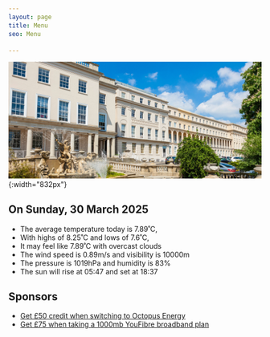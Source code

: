 ```yaml
---
layout: page
title: Menu
seo: Menu

---
```


![Logo](/images/logo.jpg){:width="832px"}

<!-- weather_marker starts -->
## On Sunday, 30 March 2025

- The average temperature today is 7.89˚C,
- With highs of 8.25˚C and lows of 7.6˚C,
- It may feel like 7.89˚C with overcast clouds
- The wind speed is 0.89m/s and visibility is 10000m
- The pressure is 1019hPa and humidity is 83%
- The sun will rise at 05:47 and set at 18:37

<!-- weather_marker ends -->

## Sponsors

- [Get £50 credit when switching to Octopus Energy](https://bit.ly/3oD1nnS)
- [Get £75 when taking a 1000mb YouFibre broadband plan](https://aklam.io/91zWhU?)



